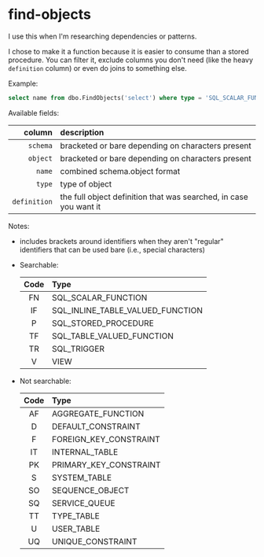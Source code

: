 # find-objects

I use this when I'm researching dependencies or patterns.

I chose to make it a function because it is easier to consume than a stored procedure. You can filter it, exclude columns you don't need (like the heavy `definition` column) or even do joins to something else.

Example:

```SQL
select name from dbo.FindObjects('select') where type = 'SQL_SCALAR_FUNCTION' order by name
```

Available fields:

|column       |description|
|---:|:---|
|`schema`     |bracketed or bare depending on characters present|
|`object`     |bracketed or bare depending on characters present|
|`name`       |combined schema.object format|
|`type`       |type of object|
|`definition` |the full object definition that was searched, in case you want it|

Notes:

- includes brackets around identifiers when they aren't "regular" identifiers that can be used bare (i.e., special characters)

- Searchable:

  |Code|Type|
  |:---:|:---|
  |FN|SQL_SCALAR_FUNCTION|
  |IF|SQL_INLINE_TABLE_VALUED_FUNCTION|
  |P |SQL_STORED_PROCEDURE|
  |TF|SQL_TABLE_VALUED_FUNCTION|
  |TR|SQL_TRIGGER|
  |V |VIEW|

- Not searchable:

  |Code|Type|
  |:---:|:---|
  |AF|AGGREGATE_FUNCTION|
  |D |DEFAULT_CONSTRAINT|
  |F |FOREIGN_KEY_CONSTRAINT|
  |IT|INTERNAL_TABLE|
  |PK|PRIMARY_KEY_CONSTRAINT|
  |S |SYSTEM_TABLE|
  |SO|SEQUENCE_OBJECT|
  |SQ|SERVICE_QUEUE|
  |TT|TYPE_TABLE|
  |U |USER_TABLE|
  |UQ|UNIQUE_CONSTRAINT|
